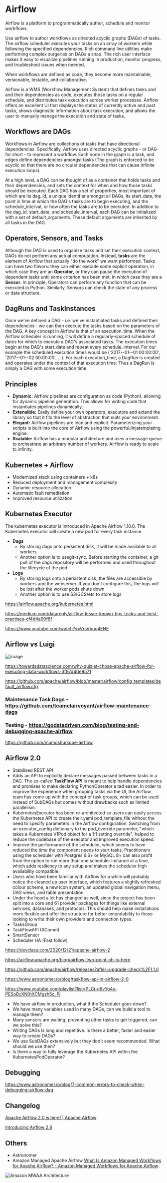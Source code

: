 # Airflow

Airflow is a platform to programmatically author, schedule and monitor workflows.

Use airflow to author workflows as directed acyclic graphs (DAGs) of tasks. The airflow scheduler executes your tasks on an array of workers while following the specified dependencies. Rich command line utilities make performing complex surgeries on DAGs a snap. The rich user interface makes it easy to visualize pipelines running in production, monitor progress, and troubleshoot issues when needed.

When workflows are defined as code, they become more maintainable, versionable, testable, and collaborative.

Airflow is a WMS (Workflow Management System) that defines tasks and and their dependencies as code, executes those tasks on a regular schedule, and distributes task execution across worker processes. Airflow offers an excellent UI that displays the states of currently active and past tasks, shows diagnostic information about task execution, and allows the user to manually manage the execution and state of tasks.

## Workflows are DAGs

Workflows in Airflow are collections of tasks that have directional dependencies. Specifically, Airflow uses directed acyclic graphs - or DAG for short - to represent a workflow. Each node in the graph is a task, and edges define dependencies amongst tasks (The graph is enforced to be acyclic so that there are no circular dependencies that can cause infinite execution loops).

At a high level, a DAG can be thought of as a container that holds tasks and their dependencies, and sets the context for when and how those tasks should be executed. Each DAG has a set of properties, most important of which are its dag_id, a unique identifier amongst all DAGs, its start_date, the point in time at which the DAG's tasks are to begin executing, and the schedule_interval, or how often the tasks are to be executed. In addition to the dag_id, start_date, and schedule_interval, each DAG can be initialized with a set of default_arguments. These default arguments are inherited by all tasks in the DAG.

## Operators, Sensors, and Tasks

Although the DAG is used to organize tasks and set their execution context, DAGs do not perform any actual computation. Instead, **tasks** are the element of Airflow that actually "do the work" we want performed. Tasks can have two flavors: they can either execute some explicit operation, in which case they are an **Operator**, or they can pause the execution of dependent tasks until some criterion has been met, in which case they are a **Sensor**. In principle, Operators can perform any function that can be executed in Python. Similarly, Sensors can check the state of any process or data structure.

## DagRuns and TaskInstances

Once we've defined a DAG - i.e. we've instantiated tasks and defined their dependencies - we can then execute the tasks based on the parameters of the DAG. A key concept in Airflow is that of an execution_time. When the Airflow scheduler is running, it will define a regularly-spaced schedule of dates for which to execute a DAG's associated tasks. The execution times begin at the DAG's start_date and repeat every schedule_interval. For our example the scheduled execution times would be ('2017--01--01 00:00:00', '2017--01--02 00:00:00', ...). For each execution_time, a DagRun is created and operates under the context of that execution time. Thus a DagRun is simply a DAG with some execution time

## Principles

- **Dynamic:** Airflow pipelines are configuration as code (Python), allowing for dynamic pipeline generation. This allows for writing code that instantiates pipelines dynamically.
- **Extensible:** Easily define your own operators, executors and extend the library so that it fits the level of abstraction that suits your environment.
- **Elegant:** Airflow pipelines are lean and explicit. Parameterizing your scripts is built into the core of Airflow using the powerfulJinjatemplating engine.
- **Scalable:** Airflow has a modular architecture and uses a message queue to orchestrate an arbitrary number of workers. Airflow is ready to scale to infinity.

## Kubernetes + Airflow

- Modernized stack using containers + k8s
- Reduced deployment and management complexity
- Dynamic resource allocation
- Automatic fault remediation
- Improved resource utilization

## Kubernetes Executor

The kubernetes executor is introduced in Apache Airflow 1.10.0. The Kubernetes executor will create a new pod for every task instance.

- **Dags**
    - By storing dags onto persistent disk, it will be made available to all workers
    - Another option is to usegit-sync. Before starting the container, a git pull of the dags repository will be performed and used throughout the lifecycle of the pod
- **Logs**
    - By storing logs onto a persistent disk, the files are accessible by workers and the webserver. If you don't configure this, the logs will be lost after the worker pods shuts down
    - Another option is to use S3/GCS/etc to store logs

https://airflow.apache.org/kubernetes.html

https://medium.com/datareply/airflow-lesser-known-tips-tricks-and-best-practises-cf4d4a90f8f

https://www.youtube.com/watch?v=VrsVbuo4ENE

## Airflow vs Luigi

![image](../../../media/Technologies-Apache-Airflow-image1.jpg)

https://towardsdatascience.com/why-quizlet-chose-apache-airflow-for-executing-data-workflows-3f97d40e9571

https://github.com/apache/airflow/blob/master/airflow/config_templates/default_airflow.cfg

### Maintenance Task Dags - https://github.com/teamclairvoyant/airflow-maintenance-dags

### Testing - https://godatadriven.com/blog/testing-and-debugging-apache-airflow

https://github.com/mumoshu/kube-airflow

## Airflow 2.0

- Stabilised REST API
- Adds an API to explicitly declare messages passed between tasks in a DAG. The so-called **TaskFlow API** is meant to help handle dependencies and promises to make declaring PythonOperator a tad easier. In order to improve the experience when grouping tasks via the UI, the Airflow team has come up with the concept of task groups, which can be used instead of SubDAGs but comes without drawbacks such as limited parallelism.
- KubernetesExecutor has been re-architected so users can easily access the Kubernetes API to create their.yaml pod_template_file without the need to specify parameters in the Airflow configuration. Switching from an executor_config dictionary to the pod_override parameter, "which takes a Kubernetes V1Pod object for a 1:1 setting override", helped to reduce the codebase of the executor and improved execution speed.
- Improve the performance of the scheduler, which seems to have reduced the time the component needs to start tasks. Practitioners using the scheduler with Postgres 9.6+ or MySQL 8+ can also profit from the option to run more than one scheduler instance at a time, which adds resiliency to any setup and makes the scheduler high availability compatible.
- Users who have been familiar with Airflow for a while will probably notice the cleaned up user interface, which features a slightly refreshed colour scheme, a new icon system, an updated global navigation menu, DAG views, and table presentation.
- Under the hood a lot has changed as well, since the project has been split into a core and 61 provider packages for things like external services, databases, and protocols. This should help make installations more flexible and offer the structure for better extendability to those looking to write their own providers and connection types.
- TasksGroup
- TaskFlowAPI (XComm)
- SmartSensor
- Scheduler HA (Fast follow)

https://devclass.com/2020/12/21/apache-airflow-2

https://airflow.apache.org/blog/airflow-two-point-oh-is-here

https://github.com/apache/airflow/releases?after=upgrade-check%2F1.1.0

https://www.astronomer.io/blog/taskflow-api-in-airflow-2-0

https://www.youtube.com/playlist?list=PLCi-q9vYo4x-PESoBcXN0tXCMgzh5c_Pj

- We have airflow in production, what if the Scheduler goes down?
- We have many variables used in many DAGs, can we build a tool to manage them?
- Many sensors are waiting, preventing other tasks to get triggered, can we solve this?
- Writing DAGs is long and repetitive. Is there a better, faster and easier way to create DAGs?
- We use SubDAGs extensively but they don't seem recommended. What should we use then?
- Is there a way to fully leverage the Kubernetes API within the KubernetesPodOperator?

## Debugging

https://www.astronomer.io/blog/7-common-errors-to-check-when-debugging-airflow-dag

## Changelog

[Apache Airflow 2.0 is here! | Apache Airflow](https://airflow.apache.org/blog/airflow-two-point-oh-is-here/)

[Introducing Airflow 2.8](https://www.astronomer.io/blog/introducing-airflow-2-8/)

## Others

- Astronomer
- Amazon Managed Apache Airflow [What Is Amazon Managed Workflows for Apache Airflow? - Amazon Managed Workflows for Apache Airflow](https://docs.aws.amazon.com/mwaa/latest/userguide/what-is-mwaa.html)

![Amazon MWAA Architecture](../../../media/Pasted%20image%2020240109123958.png)
